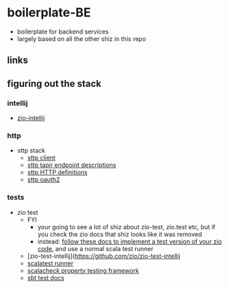 # boilerplate-BE

- boilerplate for backend services
- largely based on all the other shiz in this repo

## links

## figuring out the stack

### intellij

- [zio-intellij](https://github.com/zio/zio-intellij)


### http

- sttp stack
  - [sttp client](https://sttp.softwaremill.com/en/latest/)
  - [sttp tapir endpoint descriptions](https://github.com/softwaremill/tapir)
  - [sttp HTTP definitions](https://github.com/softwaremill/sttp-model)
  - [sttp oauth2](https://github.com/ocadotechnology/sttp-oauth2)

### tests

- zio test
  - FYI
    - your going to see a lot of shiz about zio-test, zio.test etc, but if you check the zio docs that shiz looks like it was removed
    - instead: [follow these docs to implement a test version of your zio code](https://zio.dev/version-1.x/overview/overview_testing_effects), and use a normal scala test runner
  - [zio-test-intellij](https://github.com/zio/zio-test-intellij
  - [scalatest runner](https://www.scalatest.org/)
  - [scalacheck property testing framework](https://scalacheck.org/)
  - [sbt test docs](https://www.scala-sbt.org/1.x/docs/Testing.html)
